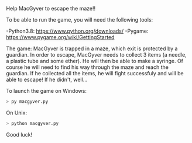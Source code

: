 Help MacGyver to escape the maze!!

To be able to run the game, you will need the following tools:

-Python3.8: https://www.python.org/downloads/
-Pygame: https://www.pygame.org/wiki/GettingStarted

The game:
MacGyver is trapped in a maze, which exit is protected by a guardian.
In order to escape, MacGyver needs to collect 3 items (a needle, a plastic tube and some ether).
He will then be able to make a syringe.
Of course he will need to find his way through the maze and reach the guardian.
If he collected all the items, he will fight successfuly and will be able to escape!
If he didn't, well...

To launch the game on Windows:

```bash
> py macgyver.py
```

On Unix:

```bash
> python macgyver.py
```

Good luck!
